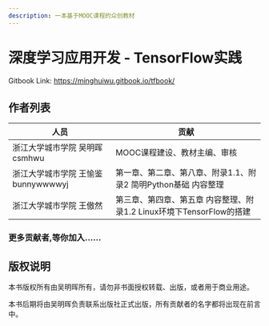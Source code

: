 ```yaml
---
description: 一本基于MOOC课程的众创教材
---
```


# 深度学习应用开发 - TensorFlow实践

Gitbook Link: https://minghuiwu.gitbook.io/tfbook/


## 作者列表

| 人员 | 贡献 |
| ------ | ------ | 
| 浙江大学城市学院 吴明晖 csmhwu | MOOC课程建设、教材主编、审核 |
| 浙江大学城市学院 王愉鉴 bunnywwwwyj | 第一章、第二章、第八章、附录1.1、附录2 简明Python基础 内容整理 |
| 浙江大学城市学院 王傲然 | 第三章、第四章、第五章 内容整理、附录1.2 Linux环境下TensorFlow的搭建 |


### 更多贡献者,等你加入......

## 版权说明

本书版权所有由吴明晖所有，请勿非书面授权转载、出版，或者用于商业用途。

本书后期将由吴明晖负责联系出版社正式出版，所有贡献者的名字都将出现在前言中。